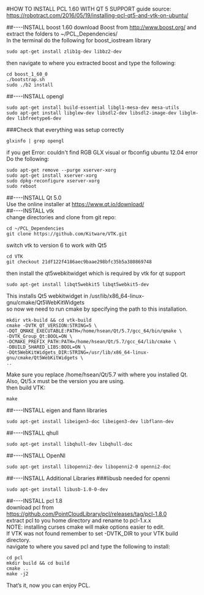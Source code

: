 #HOW TO INSTALL PCL 1.60 WITH QT 5 SUPPORT
guide source: https://robotract.com/2016/05/19/installing-pcl-qt5-and-vtk-on-ubuntu/   

##----INSTALL boost 1.60
download Boost from http://www.boost.org/ and extract the folders to ~/PCL_Dependencies/   
In the terminal do the following for boost_iostream library   
```
sudo apt-get install zlib1g-dev libbz2-dev
```
then navigate to where you extracted boost and type the following:   
```
cd boost_1_60_0
./bootstrap.sh
sudo ./b2 install
```
##----INSTALL opengl   
```
sudo apt-get install build-essential libgl1-mesa-dev mesa-utils
sudo apt-get install libglew-dev libsdl2-dev libsdl2-image-dev libglm-dev libfreetype6-dev
```
###Check that everything was setup correctly 
```
glxinfo | grep opengl
```
if you get Error: couldn't find RGB GLX visual or fbconfig ubuntu 12.04 error   
Do the following:   
```
sudo apt-get remove --purge xserver-xorg
sudo apt-get install xserver-xorg
sudo dpkg-reconfigure xserver-xorg
sudo reboot
```
##----INSTALL Qt 5.0   
Use the online installer at https://www.qt.io/download/   
##----INSTALL vtk   
change directories and clone from git repo:   
```
cd ~/PCL_Dependencies
git clone https://github.com/Kitware/VTK.git
```
switch vtk to version 6 to work with Qt5   
```
cd VTK
git checkout 21df122f4186aec9baae298bfc35b5a380869748
```
then install the qt5webkitwidget which is required by vtk for qt support   
```
sudo apt-get install libqt5webkit5 libqt5webkit5-dev
```
This installs Qt5 webkitwidget in /usr/lib/x86_64-linux-gnu/cmake/Qt5WebKitWidgets   
so now we need to run cmake by specifying the path to this installation.   
```
mkdir vtk-build && cd vtk-build
cmake -DVTK_QT_VERSION:STRING=5 \
-DQT_QMAKE_EXECUTABLE:PATH=/home/hsean/Qt/5.7/gcc_64/bin/qmake \
-DVTK_Group_Qt:BOOL=ON \
-DCMAKE_PREFIX_PATH:PATH=/home/hsean/Qt/5.7/gcc_64/lib/cmake \
-DBUILD_SHARED_LIBS:BOOL=ON \
-DQt5WebKitWidgets_DIR:STRING=/usr/lib/x86_64-linux-gnu/cmake/Qt5WebKitWidgets \
.. 
```
Make sure you replace /home/hsean/Qt/5.7 with where you installed Qt.   
Also, Qt/5.x must be the version you are using.   
then build VTK:
```
make 
```
##----INSTALL eigen and flann libraries   
```
sudo apt-get install libeigen3-doc libeigen3-dev libflann-dev
```
##----INSTALL qhull   
```
sudo apt-get install libqhull-dev libqhull-doc
```
##----INSTALL OpenNI   
```
sudo apt-get install libopenni2-dev libopenni2-0 openni2-doc
```
##----INSTALL Additional Libraries
###libusb needed for openni   
```
sudo apt-get install libusb-1.0-0-dev   
```
##----INSTALL pcl 1.8   
download pcl from https://github.com/PointCloudLibrary/pcl/releases/tag/pcl-1.8.0   
extract pcl to you home directory and rename to pcl-1.x.x   
NOTE: installing curses cmake will make options easier to edit.   
      If VTK was not found remember to set -DVTK_DIR to your VTK build directory.    
navigate to where you saved pcl and type the following to install:  
```
cd pcl
mkdir build && cd build
cmake ..
make -j2
```
That’s it, now you can enjoy PCL.   
